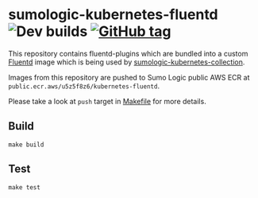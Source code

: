 # sumologic-kubernetes-fluentd ![Dev builds](https://github.com/SumoLogic/sumologic-kubernetes-fluentd/workflows/Dev%20builds/badge.svg) [![GitHub tag](https://img.shields.io/github/tag/SumoLogic/sumologic-kubernetes-fluentd.svg)](https://gitHub.com/SumoLogic/sumologic-kubernetes-fluentd/tags/)


This repository contains fluentd-plugins which are bundled into a custom
[Fluentd](https://github.com/fluent/fluentd) image which is being used by
[sumologic-kubernetes-collection](https://github.com/SumoLogic/sumologic-kubernetes-collection).

Images from this repository are pushed to Sumo Logic public AWS ECR at `public.ecr.aws/u5z5f8z6/kubernetes-fluentd`.

Please take a look at `push` target in [Makefile](./Makefile) for more details.

## Build

```shell
make build
```

## Test

```shell
make test
```
